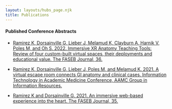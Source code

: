 ```yaml
---
layout: layouts/hubs_page.njk
title: Publications
---
```


#### Published Conference Abstracts

- [Ramirez K, Dorsainville G, Lieber J, Melamud K, Clayburn A, Harnik V, Poles M, and Oh S. 2022. Immersive XR Anatomy Teaching Tools: Review of four custom-built virtual spaces, their deployments and educational value. The FASEB Journal, 36.](https://faseb.onlinelibrary.wiley.com/doi/10.1096/fasebj.2022.36.S1.R4156)

- [Ramirez K, Dorsainville G, Lieber J, Poles M, and Melamud K. 2021. A virtual escape room connects GI anatomy and clinical cases. Information Technology in Academic Medicine Conference, AAMC Group in Information Resources.](https://web.cvent.com/event/e5c95505-a0de-43a3-be37-0aa61619482a/websitePage:645d57e4-75eb-4769-b2c0-f201a0bfc6ce?_ga=2.253205825.919275606.1644012551-326287467.1635968538)

- [Ramirez K and Dorsainville G. 2021. An immersive web-based experience into the heart. The FASEB Journal, 35.](https://faseb.onlinelibrary.wiley.com/doi/abs/10.1096/fasebj.2021.35.S1.04501)



